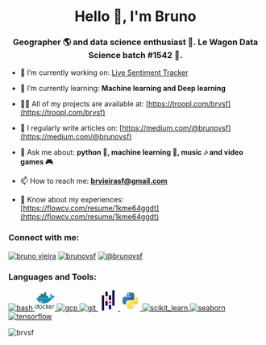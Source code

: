 <h1 align="center">Hello 👋, I'm Bruno</h1>
<h3 align="center">Geographer 🌎 and data science enthusiast 🤖. Le Wagon Data Science batch #1542 🚀.</h3>

- 🔭 I’m currently working on: [Live Sentiment Tracker](https://github.com/brvsf/live-sentiment-tracker)

- 🌱 I’m currently learning: **Machine learning and Deep learning**

- 👨‍💻 All of my projects are available at: [https://troopl.com/brvsf](https://troopl.com/brvsf)

- 📝 I regularly write articles on: [https://medium.com/@brunovsf](https://medium.com/@brunovsf)

- 💬 Ask me about: **python 🐍, machine learning 🤖, music 🎶 and video games 🎮**

- 📫 How to reach me: **brvieirasf@gmail.com**

- 📄 Know about my experiences: [https://flowcv.com/resume/1kme64ggdt](https://flowcv.com/resume/1kme64ggdt)

<h3 align="left">Connect with me:</h3>
<p align="left">
<a href="https://linkedin.com/in/bruno vieira" target="blank"><img align="center" src="https://raw.githubusercontent.com/rahuldkjain/github-profile-readme-generator/master/src/images/icons/Social/linked-in-alt.svg" alt="bruno vieira" height="30" width="40" /></a>
<a href="https://kaggle.com/brunovsf" target="blank"><img align="center" src="https://raw.githubusercontent.com/rahuldkjain/github-profile-readme-generator/master/src/images/icons/Social/kaggle.svg" alt="brunovsf" height="30" width="40" /></a>
<a href="https://medium.com/@brunovsf" target="blank"><img align="center" src="https://raw.githubusercontent.com/rahuldkjain/github-profile-readme-generator/master/src/images/icons/Social/medium.svg" alt="@brunovsf" height="30" width="40" /></a>
</p>

<h3 align="left">Languages and Tools:</h3>
<p align="left"> <a href="https://www.gnu.org/software/bash/" target="_blank" rel="noreferrer"> <img src="https://www.vectorlogo.zone/logos/gnu_bash/gnu_bash-icon.svg" alt="bash" width="40" height="40"/> </a> <a href="https://www.docker.com/" target="_blank" rel="noreferrer"> <img src="https://raw.githubusercontent.com/devicons/devicon/master/icons/docker/docker-original-wordmark.svg" alt="docker" width="40" height="40"/> </a> <a href="https://cloud.google.com" target="_blank" rel="noreferrer"> <img src="https://www.vectorlogo.zone/logos/google_cloud/google_cloud-icon.svg" alt="gcp" width="40" height="40"/> </a> <a href="https://git-scm.com/" target="_blank" rel="noreferrer"> <img src="https://www.vectorlogo.zone/logos/git-scm/git-scm-icon.svg" alt="git" width="40" height="40"/> </a> <a href="https://pandas.pydata.org/" target="_blank" rel="noreferrer"> <img src="https://raw.githubusercontent.com/devicons/devicon/2ae2a900d2f041da66e950e4d48052658d850630/icons/pandas/pandas-original.svg" alt="pandas" width="40" height="40"/> </a> <a href="https://www.python.org" target="_blank" rel="noreferrer"> <img src="https://raw.githubusercontent.com/devicons/devicon/master/icons/python/python-original.svg" alt="python" width="40" height="40"/> </a> <a href="https://scikit-learn.org/" target="_blank" rel="noreferrer"> <img src="https://upload.wikimedia.org/wikipedia/commons/0/05/Scikit_learn_logo_small.svg" alt="scikit_learn" width="40" height="40"/> </a> <a href="https://seaborn.pydata.org/" target="_blank" rel="noreferrer"> <img src="https://seaborn.pydata.org/_images/logo-mark-lightbg.svg" alt="seaborn" width="40" height="40"/> </a> <a href="https://www.tensorflow.org" target="_blank" rel="noreferrer"> <img src="https://www.vectorlogo.zone/logos/tensorflow/tensorflow-icon.svg" alt="tensorflow" width="40" height="40"/> </a> </p>

<p><img align="center" src="https://github-readme-stats.vercel.app/api/top-langs?username=brvsf&show_icons=true&locale=en&layout=compact" alt="brvsf" /></p>
